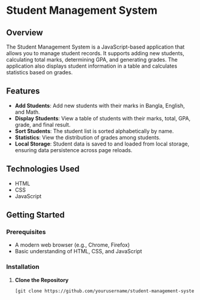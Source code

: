 # Student Management System

## Overview

The Student Management System is a JavaScript-based application that allows you to manage student records. It supports adding new students, calculating total marks, determining GPA, and generating grades. The application also displays student information in a table and calculates statistics based on grades.

## Features

- **Add Students**: Add new students with their marks in Bangla, English, and Math.
- **Display Students**: View a table of students with their marks, total, GPA, grade, and final result.
- **Sort Students**: The student list is sorted alphabetically by name.
- **Statistics**: View the distribution of grades among students.
- **Local Storage**: Student data is saved to and loaded from local storage, ensuring data persistence across page reloads.

## Technologies Used

- HTML
- CSS
- JavaScript

## Getting Started

### Prerequisites

- A modern web browser (e.g., Chrome, Firefox)
- Basic understanding of HTML, CSS, and JavaScript

### Installation

1. **Clone the Repository**

   ```bash
   [git clone https://github.com/yourusername/student-management-system.git](https://github.com/dev-hmyousuf/Student-Result-Management-System.git)
